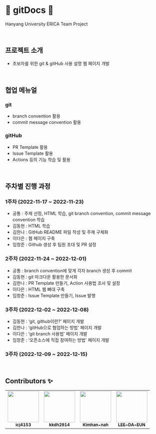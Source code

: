 # 📝 gitDocs 📝
Hanyang University ERICA Team Project

<br/>

## 프로젝트 소개
- 초보자를 위한 git & gitHub 사용 설명 웹 페이지 개발

<br/>


## 협업 메뉴얼
### git
 - branch convention 활용
 - commit message convention 활용
	
### gitHub
 - PR Template 활용
 - Issue Template 활용
 - Actions 등의 기능 학습 및 활용

<br/>

 ## 주차별 진행 과정
 ### 1주차 (2022-11-17 ~ 2022-11-23)
 - 공통 : 주제 선정, HTML 학습, git branch convention, commit message convention 학습
 - 김동현 : HTML 학습
 - 김한나 : GitHub README 파일 작성 및 주제 구체화
 - 이다은 : 웹 페이지 구축
 - 임창준 : Github 생성 후 팀원 초대 및 PR 설정
### 2주차 (2022-11-24 ~ 2022-12-01)
  - 공통 : branch convention에 맞게 각자 branch 생성 후 commit
  - 김동현 : git 마크다운 활용한 문서화
  - 김한나 : PR Template 만들기, Action 사용법 조사 및 설정
  - 이다은 : HTML 웹 뼈대 구축
  - 임창준 : Issue Template 만들기, Issue 발행
### 3주차 (2022-12-02 ~ 2022-12-08)
  - 김동현 : ‘git, github이란?’ 페이지 개발
  - 김한나 : ‘gitHub으로 협업하는 방법' 페이지 개발
  - 이다은 : ‘git branch 사용법’ 페이지 개발
  - 임창준 : ‘오픈소스에 직접 참여하는 방법' 페이지 개발
  ### 3주차 (2022-12-09 ~ 2022-12-15)

<br/>

## Contributors ✨
<table>
  <tbody>
    <tr>
      <td align="center">
        <a href="https://github.com/icj4153">
          <img src="https://avatars.githubusercontent.com/u/115138216?v=4" width="100px;" alt=""/>
          <br /><sub><b>icj4153</b></sub>
        </a><br />
       </td>
      <td align="center">
        <a href="https://github.com/kkdh2914">
          <img src="https://avatars.githubusercontent.com/u/55482976?v=4" width="100px;" alt=""/>
          <br /><sub><b>kkdh2914</b></sub>
        </a><br />
       </td>
      <td align="center">
        <a href="https://github.com/Kimhan-nah">
          <img src="https://avatars.githubusercontent.com/u/33301153?v=4" width="100px;" alt=""/>
          <br /><sub><b>Kimhan-nah</b></sub>
        </a><br />
       </td>
      <td align="center">
        <a href="https://github.com/LEE-DA-EUN">
          <img src="https://avatars.githubusercontent.com/u/56716976?v=4" width="100px;" alt=""/>
          <br /><sub><b>LEE-DA-EUN</b></sub>
        </a><br />
       </td>
     </tr>
  </tbody>
</table>
